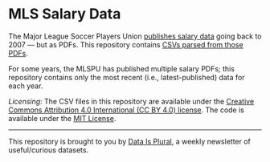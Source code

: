 # MLS Salary Data

The Major League Soccer Players Union [publishes salary data](https://www.mlsplayers.org/salary_info.html) going back to 2007 — but as PDFs. This repository contains [CSVs parsed from those PDFs](csvs/).

For some years, the MLSPU has published multiple salary PDFs; this repository contains only the most recent (i.e., latest-published) data for each year.

*Licensing*: The CSV files in this repository are available under the [Creative Commons Attribution 4.0 International (CC BY 4.0) license](https://creativecommons.org/licenses/by/4.0/). The code is available under the [MIT License](https://opensource.org/licenses/MIT).

---

This repository is brought to you by [Data Is Plural](https://tinyletter.com/data-is-plural), a weekly newsletter of useful/curious datasets.
